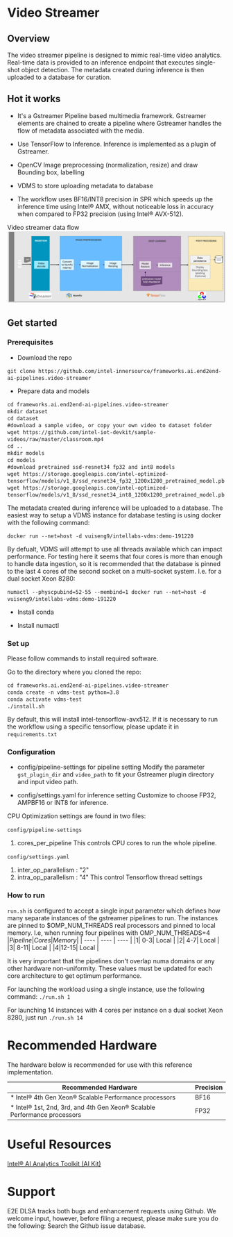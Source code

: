 # **Video Streamer**
## Overview

The video streamer pipeline is designed to mimic real-time video analytics. Real-time data is provided to an inference endpoint that executes single-shot object detection. The metadata created during inference is then uploaded to a database for curation.

## Hot it works

* It's a Gstreamer Pipeline based multimedia framework.
  Gstreamer elements are chained to create a pipeline where Gstreamer handles the flow of metadata associated with the media.

* Use TensorFlow to Inference. Inference is implemented as a plugin of Gstreamer.

* OpenCV Image preprocessing (normalization, resize) and draw Bounding box, labelling
* VDMS to store uploading metadata to database
* The workflow uses BF16/INT8 precision in SPR which speeds up the inference time using Intel® AMX, without noticeable loss in accuracy when compared to FP32 precision (using Intel® AVX-512).

Video streamer data flow
![](video-pipeline.png)


## Get started

### **Prerequisites**

* Download the repo
```
git clone https://github.com/intel-innersource/frameworks.ai.end2end-ai-pipelines.video-streamer
```
* Prepare data and models

```
cd frameworks.ai.end2end-ai-pipelines.video-streamer
mkdir dataset
cd dataset
#download a sample video, or copy your own video to dataset folder 
wget https://github.com/intel-iot-devkit/sample-videos/raw/master/classroom.mp4
cd ..
mkdir models
cd models
#download pretrained ssd-resnet34 fp32 and int8 models
wget https://storage.googleapis.com/intel-optimized-tensorflow/models/v1_8/ssd_resnet34_fp32_1200x1200_pretrained_model.pb
wget https://storage.googleapis.com/intel-optimized-tensorflow/models/v1_8/ssd_resnet34_int8_1200x1200_pretrained_model.pb
```
The metadata created during inference will be uploaded to a database. The easiest way to setup a VDMS instance for database testing is using docker with the following command:
```
docker run --net=host -d vuiseng9/intellabs-vdms:demo-191220
```
By defualt, VDMS will attempt to use all threads available which can impact performance.  For testing here it seems that four cores is more than enough to handle data ingestion, so it is recommended that the database is pinned to the last 4 cores of the second socket on a multi-socket system. I.e. for a dual socket Xeon 8280:
```
numactl --physcpubind=52-55 --membind=1 docker run --net=host -d vuiseng9/intellabs-vdms:demo-191220
```

* Install conda

* Install numactl


### Set up

Please follow commands to install required software.

Go to the directory where you cloned the repo:
```
cd frameworks.ai.end2end-ai-pipelines.video-streamer
conda create -n vdms-test python=3.8
conda activate vdms-test
./install.sh
```

By default, this will install intel-tensorflow-avx512.  If it is necessary to run the workflow using a specific tensorflow, please update it in `requirements.txt`

### Configuration

* config/pipeline-settings for pipeline setting
Modify the parameter `gst_plugin_dir` and `video_path` to fit your Gstreamer plugin directory and input video path.

* config/settings.yaml for inference setting
Customize to choose FP32, AMPBF16 or INT8 for inference.

CPU Optimization settings are found in two files:

`config/pipeline-settings`
1. cores_per_pipeline
This controls CPU cores to run the whole pipeline.

`config/settings.yaml`
1. inter_op_parallelism : "2"
2. intra_op_parallelism : "4"
This control Tensorflow thread settings

### How to run

`run.sh` is configured to accept a single input parameter which defines how many separate instances of the gstreamer pipelines to run. The instances are pinned to $OMP_NUM_THREADS real processors and pinned to local memory. I.e, when running four pipelines with OMP_NUM_THREADS=4
|*Pipeline*|*Cores*|*Memory*|
| ---- | ---- | ---- |
|1| 0-3| Local |
|2| 4-7| Local |
|3| 8-11| Local |
|4|12-15| Local |

It is very important that the pipelines don't overlap numa domains or any other hardware non-uniformity.  These values must be updated for each core architecture to get optimum performance.

For launching the workload using a single instance, use the following command:
`./run.sh 1`

For launching 14 instances with 4 cores per instance on a dual socket Xeon 8280, just run `./run.sh 14`

# Recommended Hardware
The hardware below is recommended for use with this reference implementation.

| Recommended Hardware	| Precision |
| ---- | ---- |
| * Intel® 4th Gen Xeon® Scalable Performance processors |	BF16 |
| * Intel® 1st, 2nd, 3rd, and 4th Gen Xeon® Scalable Performance processors	| FP32 |

# Useful Resources
[Intel® AI Analytics Toolkit (AI Kit)](https://www.intel.com/content/www/us/en/developer/tools/oneapi/ai-analytics-toolkit.html)

# Support
E2E DLSA tracks both bugs and enhancement requests using Github. We welcome input, however, before filing a request, please make sure you do the following: Search the Github issue database.